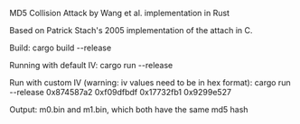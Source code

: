 MD5 Collision Attack by Wang et al. implementation in Rust

Based on Patrick Stach's 2005 implementation of the attach in C.

Build:
cargo build --release

Running with default IV:
cargo run --release

Run with custom IV (warning: iv values need to be in hex format):
cargo run --release 0x874587a2 0xf09dfbdf 0x17732fb1 0x9299e527

Output:
m0.bin and m1.bin, which both have the same md5 hash
